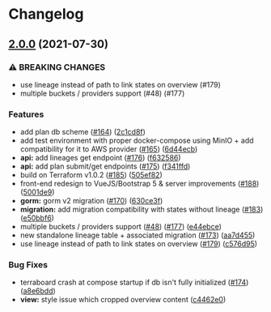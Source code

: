 # Changelog

## [2.0.0](https://www.github.com/hbollon/terraboard/compare/v1.1.0...v2.0.0) (2021-07-30)


### ⚠ BREAKING CHANGES

* use lineage instead of path to link states on overview (#179)
* multiple buckets / providers support (#48) (#177)

### Features

* add plan db scheme ([#164](https://www.github.com/hbollon/terraboard/issues/164)) ([2c1cd8f](https://www.github.com/hbollon/terraboard/commit/2c1cd8f003016ee3c54a57cf6d679e6ee2fc5b29))
* add test environment with proper docker-compose using MinIO + add compatibility for it to AWS provider ([#165](https://www.github.com/hbollon/terraboard/issues/165)) ([6d44ecb](https://www.github.com/hbollon/terraboard/commit/6d44ecbf5765e33b2cfcdbef1dce9059fe7dc94a))
* **api:** add lineages get endpoint ([#176](https://www.github.com/hbollon/terraboard/issues/176)) ([f632586](https://www.github.com/hbollon/terraboard/commit/f6325861cca0306382ccfd897740fa25911fc27c))
* **api:** add plan submit/get endpoints   ([#175](https://www.github.com/hbollon/terraboard/issues/175)) ([f341ffd](https://www.github.com/hbollon/terraboard/commit/f341ffdb0c990414e349a3596221dbdd8d4668e9))
* build on Terraform v1.0.2 ([#185](https://www.github.com/hbollon/terraboard/issues/185)) ([505ef82](https://www.github.com/hbollon/terraboard/commit/505ef828e63d8ff61cd166ff9ab89086248e7233))
* front-end redesign to VueJS/Bootstrap 5 & server improvements ([#188](https://www.github.com/hbollon/terraboard/issues/188)) ([5001de9](https://www.github.com/hbollon/terraboard/commit/5001de9d4c4271bf75ba10580ba4f0038d9d8f4f))
* **gorm:** gorm v2 migration ([#170](https://www.github.com/hbollon/terraboard/issues/170)) ([630ce3f](https://www.github.com/hbollon/terraboard/commit/630ce3fe4044f44d66dad854430de3bee3412591))
* **migration:** add migration compatibility with states without lineage ([#183](https://www.github.com/hbollon/terraboard/issues/183)) ([e50bbf6](https://www.github.com/hbollon/terraboard/commit/e50bbf63807be983d1fa17b4bbcbd9873f2d0081))
* multiple buckets / providers support ([#48](https://www.github.com/hbollon/terraboard/issues/48)) ([#177](https://www.github.com/hbollon/terraboard/issues/177)) ([e44ebce](https://www.github.com/hbollon/terraboard/commit/e44ebce133bc719e339446ca71390086eae50d85))
* new standalone lineage table + associated migration ([#173](https://www.github.com/hbollon/terraboard/issues/173)) ([aa7d455](https://www.github.com/hbollon/terraboard/commit/aa7d455cf9ef86651ad0791b02747502b8a44c4e))
* use lineage instead of path to link states on overview ([#179](https://www.github.com/hbollon/terraboard/issues/179)) ([c576d95](https://www.github.com/hbollon/terraboard/commit/c576d95fc1942b78e5a2b53318d22ab00778eee8))


### Bug Fixes

* terraboard crash at compose startup if db isn't fully initialized ([#174](https://www.github.com/hbollon/terraboard/issues/174)) ([a8e6bdd](https://www.github.com/hbollon/terraboard/commit/a8e6bdd7a9195dd54af8079a4d9c1101e6cadbb9))
* **view:** style issue which cropped overview content ([c4462e0](https://www.github.com/hbollon/terraboard/commit/c4462e07648f422280c2e9ee19b0fa2a5cf9aa85))
